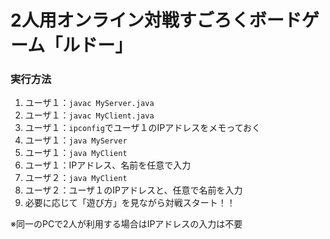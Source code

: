 # 2人用オンライン対戦すごろくボードゲーム「ルドー」

### 実行方法
1. ユーザ１：```javac MyServer.java```
2. ユーザ１：```javac MyClient.java```
3. ユーザ１：```ipconfig```でユーザ１のIPアドレスをメモっておく
4. ユーザ１：```java MyServer```
5. ユーザ１：```java MyClient```
6. ユーザ１：IPアドレス、名前を任意で入力
8. ユーザ２：```java MyClient```
9. ユーザ２：ユーザ１のIPアドレスと、任意で名前を入力
10. 必要に応じて「遊び方」を見ながら対戦スタート！！

※同一のPCで2人が利用する場合はIPアドレスの入力は不要
